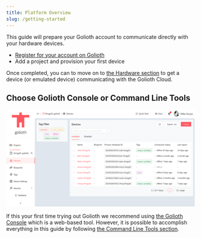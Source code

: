 ```yaml
---
title: Platform Overview
slug: /getting-started
---
```


This guide will prepare your Golioth account to communicate directly with your hardware devices.

* [Register for your account on Golioth](https://console.golioth.io/login/)
* Add a project and provision your first device

Once completed, you can to move on to [the Hardware section](/firmware/hardware/) to get a device (or emulated device) communicating with the Golioth Cloud.

## Choose Golioth Console or Command Line Tools

![Console](./assets/console.png)

If this your first time trying out Golioth we recommend using [the Golioth
Console](https://console.golioth.io/) which is a web-based tool. However, it is
possible to accomplish everything in this guide by following [the Command Line
Tools section](/reference/command-line-tools/tutorial).
